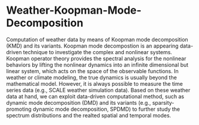 # Weather-Koopman-Mode-Decomposition
Computation of weather data by means of Koopman mode decomposition (KMD) and its variants. Koopman mode decompostion is an appearing data-driven technique to investigate the complex and nonlinear systems.
Koopman operator theory provides the spectral analysis for the nonlinear behaviors by lifting the nonlinear dynamics into an infinite dimensional but linear system, which acts on the space of the observable functions.
In weather or climate modeling, the true dynamics is usually beyond the mathematical model. However, it is always possible to measure the time series data (e.g., SCALE weather simulation data).
Based on these weather data at hand, we can exploit data-driven computational method, such as dynamic mode decomposition (DMD) and its variants (e.g., sparsity-promoting dynamic mode decomposition, SPDMD) to further study the spectrum distributions and the realted spatial and temporal modes.

